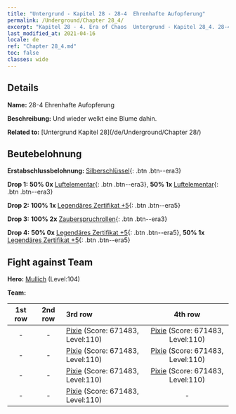 ```yaml
---
title: "Untergrund - Kapitel 28 - 28-4  Ehrenhafte Aufopferung"
permalink: /Underground/Chapter 28_4/
excerpt: "Kapitel 28 - 4. Era of Chaos  Untergrund - Kapitel 28_4. 28-4  Ehrenhafte Aufopferung"
last_modified_at: 2021-04-16
locale: de
ref: "Chapter 28_4.md"
toc: false
classes: wide
---
```


## Details

 **Name:** 28-4  Ehrenhafte Aufopferung

 **Beschreibung:**       Und wieder welkt eine Blume dahin.

 **Related to:** [Untergrund Kapitel 28](/de/Underground/Chapter 28/)

## Beutebelohnung

 **Erstabschlussbelohnung:** [Silberschlüssel](/de/Items/con_693/){: .btn .btn--era3}

 **Drop 1:** **50% 0x** [Luftelementar](/de/Items/her_448/){: .btn .btn--era3}, **50% 1x** [Luftelementar](/de/Items/her_448/){: .btn .btn--era3}

 **Drop 2:** **100% 1x** [Legendäres Zertifikat +5](/de/Items/mat_102/){: .btn .btn--era5}

 **Drop 3:** **100% 2x** [Zauberspruchrollen](/de/Items/con_694/){: .btn .btn--era3}

 **Drop 4:** **50% 0x** [Legendäres Zertifikat +5](/de/Items/mat_102/){: .btn .btn--era5}, **50% 1x** [Legendäres Zertifikat +5](/de/Items/mat_102/){: .btn .btn--era5}


## Fight against Team
 **Hero:** [Mullich](/de/heroes/Mullich/) (Level:104)

 **Team:**


  | 1st row | 2nd row | 3rd row | 4th row |
  |:----:|:----:|:----|:----:|
  | - | - | [Pixie](/de/units/Sprite/) (Score: 671483, Level:110)  | [Pixie](/de/units/Sprite/) (Score: 671483, Level:110)  |
  | - | - | [Pixie](/de/units/Sprite/) (Score: 671483, Level:110)  | [Pixie](/de/units/Sprite/) (Score: 671483, Level:110)  |
  | - | - | [Pixie](/de/units/Sprite/) (Score: 671483, Level:110)  | [Pixie](/de/units/Sprite/) (Score: 671483, Level:110)  |
  | - | - | [Pixie](/de/units/Sprite/) (Score: 671483, Level:110)  | - |


